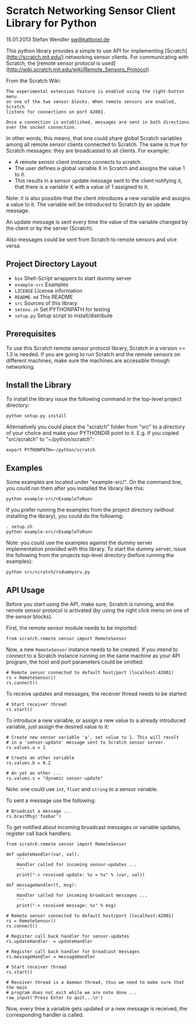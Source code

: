Scratch Networking Sensor Client Library for Python
===================================================
15.01.2013 Stefan Wendler
sw@kaltpost.de

This python library provides a simple to use API for implementing [Scratch] (http://scratch.mit.edu/) networking sensor clients. For communicating with Scratch, the [remote sensor protocol is used] (http://wiki.scratch.mit.edu/wiki/Remote_Sensors_Protocol).  

From the Scratch Wiki:

	The experimental extension feature is enabled using the right-button menu 
	on one of the two sensor blocks. When remote sensors are enabled, Scratch 
	listens for connections on port 42001.

	Once a connection is established, messages are sent in both directions 
	over the socket connection.

In other words, this means, that one could share global Scratch variables among all remote sensor clients connected to Scratch. The same is true for Scratch messages: they are broadcasted to all clients. For example: 

* A remote sensor client instance connects to scratch.
* The user defines a global variable X in Scratch and assigns the value 1 to it.
* This  results in a sensor update message sent to the client notifying it, that there is a variable X with a value of 1 assigned to it.

Note: it is also possible that the client introduces a new variable and assigns a value to it. The variable will be  introduced to Scratch by an update message.

An update message is sent every time the value of the variable changed  by the client or by the server (Scratch).

Also messages could be sent from Scratch to remote sensors and vice versa. 


Project Directory Layout
------------------------

* `bin`				Shell-Script wrappers to start dummy server
* `example-src`		Examples
* `LICENSE`			License information 
* `README.md`		This README
* `src`				Sources of this library
* `setenv.sh`		Set PYTHONPATH for testing
* `setup.py`		Setup script to install/distribute


Prerequisites
-------------

To use this Scratch remote sensor protocol library, Scratch in a version >= 1.3 is needed. 
If you are going to run Scratch and the remote sensors on different machines, make sure
the machines are accessible through networking.  


Install the Library
-------------------

To install the library issue the following command in the top-level project directory:

	python setup.py install

Alternatively you could place the "scratch" folder from "src" to a directory of
your choice and make your PYTHONDIR point to it. E.g. if you copied "src/scratch"
to "~/python/scratch":

	export PYTHONPATH=~/python/scratch


Examples
--------

Some examples are located under "example-src/". On the command line, 
you could run them after you installed the library like this:

	python example-src/<ExampleToRun>

If you prefer running the examples from the project directory (without installing the library), you 
could do the following:

	. setup.sh
	python example-src/<ExampleToRun>

Note: you could use the examples against the dummy server implementation provided with this library. To start the dummy server, issue the following from the projects top-level directory (before running the examples):

	python src/scratch/rsdummysrv.py


API Usage
---------

Before you start using the API, make sure, Scratch is running, and the remote sensor protocol is activated (by using the right click menu on one of the sensor blocks). 

First, the remote sensor module needs to be imported:

	from scratch.remote sensor import RemoteSensor 

Now, a new `RemoteSensor` instance needs to be created. If you intend to connect to a Scratch instance running on the same machine as your API program, the host and port parameters could be omitted:

	# Remote sensor connected to default host/port (localhost:42001)
	rs = RemoteSensor()
	rs.connect()

To receive updates and messages, the receiver thread needs to be started:

	# Start receiver thread
	rs.start()
	
To introduce a new variable, or assign a new value to a already introduced variable, just assign the desired value to it:

	# Create new sensor variable 'a', set value to 1. This will result
    # in a 'sensor-update' message sent to Scratch sensor server. 
	rs.values.a = 1 

	# Create an other variable
	rs.values.b = 0.2 

	# An yet an other ...
	rs.values.x = "dynamic sensor-update"

Note: one could use `int`, `float` and `string` to a sensor variable. 

To sent a message use the following:

	# Broadcast a message ...
	rs.bcastMsg('foobar')

To get notified about incoming broadcast messages or variable updates, register call back handlers:

	from scratch.remote sensor import RemoteSensor 

	def updateHandler(var, val):
		'''
		Handler called for incoming sensor-updates ...
		'''
		print("-> received update: %s = %s" % (var, val))

	def messageHandler(t, msg):
		'''
		Handler called for incoming broadcast messages ... 
		'''
		print("-> received message: %s" % msg)

	# Remote sensor connected to default host/port (localhost:42001)
	rs = RemoteSensor()
	rs.connect()
	
	# Register call back handler for sensor-updates
	rs.updateHandler  = updateHandler

	# Register call back handler for broadcast messages
	rs.messageHandler = messageHandler
	
	# Start receiver thread
	rs.start()
	
	# Receiver thread is a daemon thread, thus we need to make sure that the main 
	# program does not exit while we are note done ...
	raw_input('Press Enter to quit...\n')

Now, every time a variable gets updated or a new message is received, the corresponding handler is called.

